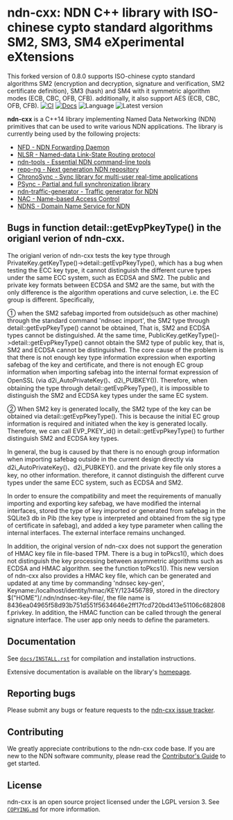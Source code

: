 # ndn-cxx: NDN C++ library with ISO-chinese cypto standard algorithms SM2, SM3, SM4 eXperimental eXtensions
This forked version of 0.8.0 supports ISO-chinese cypto standard algorithms SM2 (encryption and decryption, signature and verification,
SM2 certificate definition), SM3 (hash) and SM4 with it symmetric algorithm modes (ECB, CBC, OFB, CFB). additionally, it also support AES (ECB, CBC, OFB, CFB).
[![CI](https://github.com/named-data/ndn-cxx/actions/workflows/ci.yml/badge.svg)](https://github.com/named-data/ndn-cxx/actions/workflows/ci.yml)
[![Docs](https://github.com/named-data/ndn-cxx/actions/workflows/docs.yml/badge.svg)](https://github.com/named-data/ndn-cxx/actions/workflows/docs.yml)
![Language](https://img.shields.io/badge/C%2B%2B-14-blue)
![Latest version](https://img.shields.io/github/v/tag/named-data/ndn-cxx?label=Latest%20version)

**ndn-cxx** is a C++14 library implementing Named Data Networking (NDN) primitives
that can be used to write various NDN applications. The library is currently being
used by the following projects:

* [NFD - NDN Forwarding Daemon](https://github.com/named-data/NFD)
* [NLSR - Named-data Link-State Routing protocol](https://github.com/named-data/NLSR)
* [ndn-tools - Essential NDN command-line tools](https://github.com/named-data/ndn-tools)
* [repo-ng - Next generation NDN repository](https://github.com/named-data/repo-ng)
* [ChronoSync - Sync library for multi-user real-time applications](https://github.com/named-data/ChronoSync)
* [PSync - Partial and full synchronization library](https://github.com/named-data/PSync)
* [ndn-traffic-generator - Traffic generator for NDN](https://github.com/named-data/ndn-traffic-generator)
* [NAC - Name-based Access Control](https://github.com/named-data/name-based-access-control)
* [NDNS - Domain Name Service for NDN](https://github.com/named-data/ndns)

## Bugs in function detail::getEvpPkeyType() in the origianl verion of ndn-cxx.

The origianl verion of ndn-cxx tests the key type through PrivateKey.getKeyType()->detail::getEvpPkeyType(), which 
has a bug when testing the ECC key type, it cannot distinguish the different curve types under the same ECC system, such as ECDSA and SM2. 
The public and private key formats between ECDSA and SM2 are the same, but with the only difference is the algorithm operations and curve selection, 
i.e. the EC group is different. Specifically, 

① when the SM2 safebag imported from outside(such as other machine) through the standard command 'ndnsec import',
the SM2 type through detail::getEvpPkeyType() cannot be obtained, That is, SM2 and ECDSA types cannot be distinguished. 
At the same time, PublicKey.getKeyType()->detail::getEvpPkeyType() cannot obtain the SM2 type of public key, that is, SM2 and ECDSA cannot be distinguished. 
The core cause of the problem is that there is not enough key type information expression when exporting safebag of the key and certificate, 
and there is not enough EC group information when importing safebag into the internal format expression of OpenSSL (via d2i_AutoPrivateKey()、d2i_PUBKEY()). 
Therefore, when obtaining the type through detail::getEvpPkeyType(), it is impossible to distinguish the SM2 and ECDSA key types under the same EC system.

② When SM2 key is generated locally, the SM2 type of the key can be obtained via detail::getEvpPkeyType(). 
This is because the initial EC group information is required and initiated when the key is generated locally. 
Therefore, we can call EVP_PKEY_id() in detail::getEvpPkeyType() to further distinguish SM2 and ECDSA key types.

In general, the bug is caused by that there is no enough group information when importing safebag outside in the current design directly via d2i_AutoPrivateKey()、d2i_PUBKEY().
and the private key file only stores a key, no other information. therefore, it cannot distinguish the different curve types under the same ECC system, such as ECDSA and SM2.

In order to ensure the compatibility and meet the requirements of manually importing and exporting key safebag,
we have modified the internal interfaces, stored the type of key imported or generated from safebag in the SQLite3 db in Pib 
(the key type is interpreted and obtained from the sig type of certificate in safebag), 
and added a key type parameter when calling the internal interfaces. The external interface remains unchanged.

In addition, the original version of ndn-cxx does not support the generation of HMAC key file in file-based TPM. 
There is a bug in toPkcs1(), which does not distinguish the key processing between asymmetric algorithms such as ECDSA and HMAC algorithm. see the function toPkcs1(). 
This new version of ndn-cxx also provides a HMAC key file, which can be generated and updated at any time by commanding 'ndnsec key-gen', 
Keyname:/localhost/identity/hmac/KEY/123456789, stored in the directory $("HOME")/.ndn/ndnsec-key-file/, 
the file name is 8436ea04965f58d93b751d551f5634646e2ff17fcd720bd413e51106c682808f.privkey. 
In addition, the HMAC function can be called through the general signature interface. The user app only needs to define the parameters.

## Documentation

See [`docs/INSTALL.rst`](docs/INSTALL.rst) for compilation and installation instructions.

Extensive documentation is available on the library's [homepage](https://named-data.net/doc/ndn-cxx/).

## Reporting bugs

Please submit any bugs or feature requests to the
[ndn-cxx issue tracker](https://redmine.named-data.net/projects/ndn-cxx/issues).

## Contributing

We greatly appreciate contributions to the ndn-cxx code base.
If you are new to the NDN software community, please read the
[Contributor's Guide](https://github.com/named-data/.github/blob/master/CONTRIBUTING.md)
to get started.

## License

ndn-cxx is an open source project licensed under the LGPL version 3.
See [`COPYING.md`](COPYING.md) for more information.
